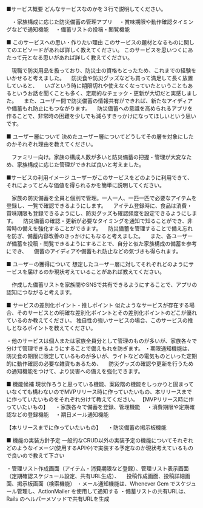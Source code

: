 ■サービス概要
どんなサービスなのかを３行で説明してください。

　・家族構成に応じた防災備蓄の管理アプリ
　・賞味期限や動作確認タイミングなどで通知機能
　・備蓄リストの投稿・閲覧機能


■ このサービスへの思い・作りたい理由
このサービスの題材となるものに関してのエピソードがあれば詳しく教えてください。
このサービスを思いつくにあたって元となる思いがあれば詳しく教えてください。

　現職で防災用品を扱っており、防災士の資格もとったため、これまでの経験をいかせると考えました。
　防災食や防災グッズなども買って満足して長く放置していると、
　いざという時に期限切れや使えなくなっていたということもあるというお話を聞くことも多く、定期的なチェック・更新が大切だと実感しました。
　また、ユーザー間で防災備蓄の情報共有ができれば、新たなアイディアや備蓄もれ防止にもつながります。
　防災備蓄への意識を高められるアプリを作ることで、非常時の困難を少しでも減らすきっかけになってほしいという思いです。


■ ユーザー層について
決めたユーザー層についてどうしてその層を対象にしたのかそれぞれ理由を教えてください。

　ファミリー向け。家族の構成人数が多いと防災備蓄の把握・管理が大変なため、家族構成に応じた管理ができれば良いと考えました。

■サービスの利用イメージ
ユーザーがこのサービスをどのように利用できて、それによってどんな価値を得られるかを簡単に説明してください。

　家族の防災備蓄を全員と個別で管理。一人一人、一匹一匹で必要なアイテムを登録し、一覧で確認できるようにします。
　アイテム登録時に、食品は消費・賞味期限も登録できるようにし、防災グッズも確認頻度を設定できるようにします。
　防災備蓄の確認・更新が必要なタイミングを通知で知ることができ、非常時の備えを強化することができます。
　防災備蓄を管理することで備え忘れを防ぎ、備蓄内容改善のきっかけにもなると考えました。
　また、各ユーザーが備蓄を投稿・閲覧できるようにすることで、自分と似た家族構成の備蓄を参考にでき、
　備蓄のアイディアや備蓄もれ防止などの気づきも得られます。


■ ユーザーの獲得について
想定したユーザー層に対してそれぞれどのようにサービスを届けるのか現状考えていることがあれば教えてください。

　作成した備蓄リストを家族間やSNSで共有できるようにすることで、アプリの認知につながると考えます。
　


■ サービスの差別化ポイント・推しポイント
似たようなサービスが存在する場合、そのサービスとの明確な差別化ポイントとその差別化ポイントのどこが優れているのか教えてください。
独自性の強いサービスの場合、このサービスの推しとなるポイントを教えてください。

・他のサービスは個人または家族全員分として管理のものが多いが、家族各々で分けて管理できるようにすることで備えもれを防ぎます。
・期限通知機能は、防災食の期限に限定しているものが多いが、ライトなどの電気ものといった定期的に動作確認の必要な雑貨もあるため、
　防災グッズの確認や更新を行うための通知機能をつけて、より災害への備えを強化できます。

■ 機能候補
現状作ろうと思っている機能、案段階の機能をしっかりと固まっていなくても構わないのでMVPリリース時に作っていたいもの、本リリースまでに作っていたいものをそれぞれ分けて教えてください。
【MVPリリース時に作っていたいもの】
　・家族各々で備蓄を登録、管理機能
　・消費期限や定期確認などの登録機能
　・期日メール通知機能

【本リリースまでに作っていたいもの】
　・防災備蓄の掲示板機能
　　

■ 機能の実装方針予定
一般的なCRUD以外の実装予定の機能についてそれぞれどのようなイメージ(使用するAPIや)で実装する予定なのか現状考えているもので良いので教えて下さい

・管理リスト作成画面（アイテム・消費期限など登録）、管理リスト表示画面（定期確認スケジュール設定、共有URL生成）、
　投稿作成画面、投稿詳細画面、掲示板画面（検索機能）
・メール通知機能は、Whenever Gem でスケジュール管理し、ActionMailer を使用して通知する
・備蓄リストの共有URLは、Rails のヘルパーメソッドで共有URLを生成